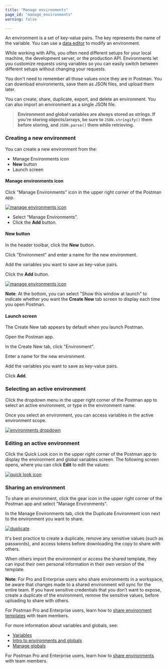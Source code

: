 ```yaml
---
title: "Manage environments"
page_id: "manage_environments"
warning: false

---
```


An environment is a set of key-value pairs. The key represents the name of the variable. You can use a [data editor](/docs/v6/postman/launching_postman/navigating_postman) to modify an environment. 

While working with APIs, you often need different setups for your local machine, the development server, or the production API. Environments let you customize requests using variables so you can easily switch between different setups without changing your requests. 

You don't need to remember all those values once they are in Postman. You can download environments, save them as JSON files, and upload them later.

You can create, share, duplicate, export, and delete an environment. You can also import an environment as a single JSON file.

> **Environment and global variables are always stored as strings. If you’re storing objects/arrays, be sure to `JSON.stringify()` them before storing, and `JSON.parse()` them while retrieving.**

### **Creating a new environment**

You can create a new environment from the:
* Manage Environments icon
* **New** button
* Launch screen

#### Manage environments icon

Click "Manage Environments" icon in the upper right corner of the Postman app.

[![manage environments icon](https://s3.amazonaws.com/postman-static-getpostman-com/postman-docs/Env&Globals6.png)](https://s3.amazonaws.com/postman-static-getpostman-com/postman-docs/Env&Globals6.png)

* Select “Manage Environments”.
* Click the **Add** button.
  
#### New button

In the header toolbar, click the **New** button.

Click "Environment" and enter a name for the new environment.

Add the variables you want to save as key-value pairs.

Click the **Add** button.

[![manage environments icon](https://s3.amazonaws.com/postman-static-getpostman-com/postman-docs/Manage_Env1_a.png)](https://s3.amazonaws.com/postman-static-getpostman-com/postman-docs/Manage_Env1_a.png)

**Note**: At the bottom, you can select "Show this window at launch" to indicate whether you want the **Create New** tab screen to display each time you open Postman.

#### Launch screen

The Create New tab appears by default when you launch Postman.

Open the Postman app.

In the Create New tab, click "Environment".

Enter a name for the new environment.

Add the variables you want to save as key-value pairs.

Click **Add**.

### Selecting an active environment

Click the dropdown menu in the upper right corner of the Postman app to select an active environment, or type in the environment name. 

Once you select an environment, you can access variables in the active environment scope.

[![environments dropdown](https://s3.amazonaws.com/postman-static-getpostman-com/postman-docs/Env&Globals8.png)](https://s3.amazonaws.com/postman-static-getpostman-com/postman-docs/WS-active-environ.png)

### Editing an active environment

Click the Quick Look icon in the upper right corner of the Postman app to display the environment and global variables screen. The following screen opens, where you can click **Edit** to edit the values:


[![quick look icon](https://s3.amazonaws.com/postman-static-getpostman-com/postman-docs/Edit_Env_Var5.png)](https://s3.amazonaws.com/postman-static-getpostman-com/postman-docs/Edit_Env_Var5.png)

### Sharing an environment

To share an environment, click the gear icon in the upper right corner of the Postman app and select "Manage Environments". 

In the Manage Environments tab, click the Duplicate Environment icon next to the environment you want to share.

[![duplicate](https://s3.amazonaws.com/postman-static-getpostman-com/postman-docs/Env&Globals8_b.png)](https://s3.amazonaws.com/postman-static-getpostman-com/postman-docs/Env&Globals.png)

It's best practice to create a duplicate, remove any sensitive values (such as passwords), and access tokens before downloading the copy to share with others. 

When others import the environment or access the shared template, they can input their own personal information in their own version of the template.

**Note**: For Pro and Enterprise users who share environments in a workspace, be aware that changes made to a shared environment will sync for the entire team. If you have sensitive credentials that you don’t want to expose, create a duplicate of the environment, remove the sensitive values, before uploading to share with others.

For Postman Pro and Enterprise users, learn how to [share environment templates](/docs/v6/postman/team_library/sharing) with team members.


For more information about variables and globals, see:

* [Variables](/docs/v6/postman/environments_and_globals/variables)
* [Intro to environments and globals](/docs/v6/postman/environments_and_globals/intro_to_environments_and_globals)
* [Manage globals](/docs/v6/postman/environments_and_globals/manage_globals)

For Postman Pro and Enterprise users, learn how to [share environments](/docs/v6/postman/team_library/sharing) with team members.

